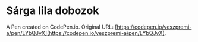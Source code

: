 # Sárga lila dobozok

A Pen created on CodePen.io. Original URL: [https://codepen.io/veszpremi-a/pen/LYbQJvX](https://codepen.io/veszpremi-a/pen/LYbQJvX).


